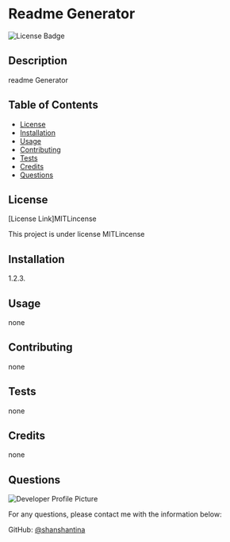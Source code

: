 
  # Readme Generator 

  
  ![License Badge](https://img.shields.io/badge/License-MITLincense-blue.svg)
  

  ## Description
  readme Generator

  ## Table of Contents
  * [License](#license)
  * [Installation](#installation)
  * [Usage](#usage)
  * [Contributing](#contributing)
  * [Tests](#tests)
  * [Credits](#credits)
  * [Questions](#questions)

  ## License
  
  [License Link]MITLincense
  
  This project is under license MITLincense

  ## Installation
  1.2.3.

  ## Usage
  none

  ## Contributing
  none

  ## Tests
  none

  ## Credits
  none

  ## Questions
  ![Developer Profile Picture](https://avatars.githubusercontent.com/u/77250536?v=4)

  For any questions, please contact me with the information below:

  GitHub: [@shanshantina](https://github.com/shanshantina)

  
